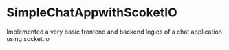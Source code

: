 # SimpleChatAppwithScoketIO
Implemented a very basic frontend and backend logics of a chat application using socket.io
